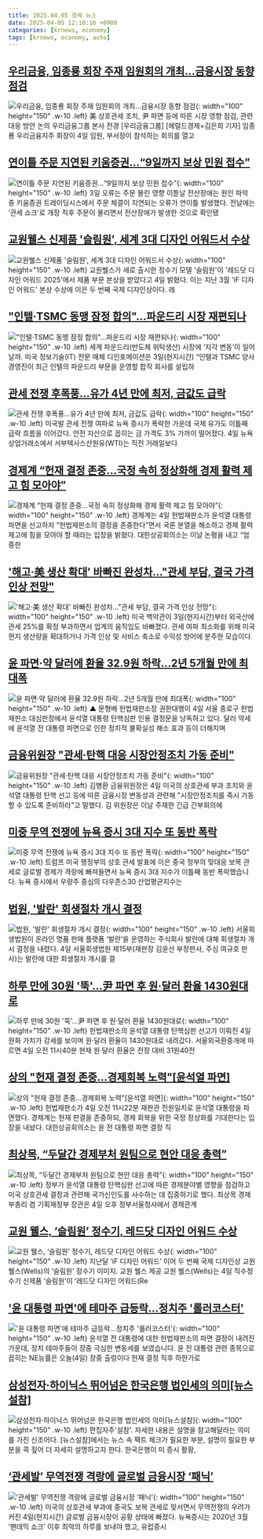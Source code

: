 ```yaml
---
title: 2025.04.05 경제 뉴스
date: 2025-04-05 12:10:16 +0900
categories: [krnews, economy]
tags: [krnews, economy, auto]
---
```

## [우리금융, 임종룡 회장 주재 임원회의 개최…금융시장 동향 점검](https://n.news.naver.com/mnews/article/016/0002452895)

![우리금융, 임종룡 회장 주재 임원회의 개최…금융시장 동향 점검](https://mimgnews.pstatic.net/image/origin/016/2025/04/04/2452895.jpg?type=nf220_150){: width="100" height="150" .w-10 .left}
美 상호관세 조치, 尹 파면 등에 따른 시장 영향 점검, 관련 대응 방안 논의 우리금융그룹 본사 전경 [우리금융그룹] [헤럴드경제=김은희 기자] 임종룡 우리금융지주 회장이 4일 임원, 부서장이 참석하는 회의를 열고

## [연이틀 주문 지연된 키움증권…“9일까지 보상 민원 접수”](https://n.news.naver.com/mnews/article/009/0005470968)

![연이틀 주문 지연된 키움증권…“9일까지 보상 민원 접수”](https://mimgnews.pstatic.net/image/origin/009/2025/04/04/5470968.jpg?type=nf220_150){: width="100" height="150" .w-10 .left}
3일 오류는 주문 몰린 영향 이튿날 전산장애는 원인 파악 중 키움증권 트레이딩시스에서 주문 체결이 지연되는 오류가 연이틀 발생했다. 전날에는 ‘관세 쇼크’로 개장 직후 주문이 몰리면서 전산장애가 발생한 것으로 확인됐

## [교원웰스 신제품 '슬림원', 세계 3대 디자인 어워드서 수상](https://n.news.naver.com/mnews/article/277/0005572773)

![교원웰스 신제품 '슬림원', 세계 3대 디자인 어워드서 수상](https://mimgnews.pstatic.net/image/origin/277/2025/04/04/5572773.jpg?type=nf220_150){: width="100" height="150" .w-10 .left}
교원웰스가 새로 출시한 정수기 모델 '슬림원'이 '레드닷 디자인 어워드 2025'에서 제품 부문 본상을 받았다고 4일 밝혔다. 이는 지난 3월 'iF 디자인 어워드' 본상 수상에 이은 두 번째 국제 디자인상이다. 레

## ["인텔·TSMC 동맹 잠정 합의"…파운드리 시장 재편되나](https://n.news.naver.com/mnews/article/025/0003432016)

!["인텔·TSMC 동맹 잠정 합의"…파운드리 시장 재편되나](https://mimgnews.pstatic.net/image/origin/025/2025/04/04/3432016.jpg?type=nf220_150){: width="100" height="150" .w-10 .left}
세계 파운드리(반도체 위탁생산) 시장에 ‘지각 변동’이 일어날까. 미국 정보기술(IT) 전문 매체 디인포메이션은 3일(현지시간) “인텔과 TSMC 양사 경영진이 최근 인텔의 파운드리 부문을 운영할 합작 회사를 설립하

## [관세 전쟁 후폭풍…유가 4년 만에 최저, 금값도 급락](https://n.news.naver.com/mnews/article/023/0003897804)

![관세 전쟁 후폭풍…유가 4년 만에 최저, 금값도 급락](https://mimgnews.pstatic.net/image/origin/023/2025/04/05/3897804.jpg?type=nf220_150){: width="100" height="150" .w-10 .left}
미국발 관세 전쟁 여파로 뉴욕 증시가 폭락한 가운데 국제 유가도 이틀째 급락 흐름을 이어갔다. 안전 자산으로 꼽히는 금 가격도 3% 가까이 떨어졌다. 4일 뉴욕상업거래소에서 서부텍사스산원유(WTI)는 직전 거래일보다

## [경제계 “헌재 결정 존중…국정 속히 정상화해 경제 활력 제고 힘 모아야”](https://n.news.naver.com/mnews/article/005/0001767774)

![경제계 “헌재 결정 존중…국정 속히 정상화해 경제 활력 제고 힘 모아야”](https://mimgnews.pstatic.net/image/origin/005/2025/04/04/1767774.jpg?type=nf220_150){: width="100" height="150" .w-10 .left}
경제계는 4일 헌법재판소가 윤석열 대통령 파면을 선고하자 “헌법재판소의 결정을 존중한다”면서 국론 분열을 해소하고 경제 활력 제고에 힘을 모아야 할 때라는 입장을 밝혔다. 대한상공회의소는 이날 논평을 내고 “엄중한

## ['해고·美 생산 확대' 바빠진 완성차…"관세 부담, 결국 가격 인상 전망"](https://n.news.naver.com/mnews/article/421/0008174431)

!['해고·美 생산 확대' 바빠진 완성차…"관세 부담, 결국 가격 인상 전망"](https://mimgnews.pstatic.net/image/origin/421/2025/04/04/8174431.jpg?type=nf220_150){: width="100" height="150" .w-10 .left}
미국 백악관이 3일(현지시간)부터 외국산에 관세 25%를 확정 부과하면서 업계의 움직임도 바빠졌다. 관세 여파 최소화를 위해 미국 현지 생산량을 확대하거나 가격 인상 및 서비스 축소로 수익성 방어에 분주한 모습이다.

## [윤 파면·약 달러에 환율 32.9원 하락…2년 5개월 만에 최대폭](https://n.news.naver.com/mnews/article/055/0001246470)

![윤 파면·약 달러에 환율 32.9원 하락…2년 5개월 만에 최대폭](https://mimgnews.pstatic.net/image/origin/055/2025/04/04/1246470.jpg?type=nf220_150){: width="100" height="150" .w-10 .left}
▲ 문형배 헌법재판소장 권한대행이 4일 서울 종로구 헌법재판소 대심판정에서 윤석열 대통령 탄핵심판 인용 결정문을 낭독하고 있다. 달러 약세에 윤석열 전 대통령 파면으로 인한 정치적 불확실성 해소 효과 등이 더해지며

## [금융위원장 "관세·탄핵 대응 시장안정조치 가동 준비"](https://n.news.naver.com/mnews/article/079/0004010411)

![금융위원장 "관세·탄핵 대응 시장안정조치 가동 준비"](https://mimgnews.pstatic.net/image/origin/079/2025/04/04/4010411.jpg?type=nf220_150){: width="100" height="150" .w-10 .left}
김병환 금융위원장은 4일 미국의 상호관세 부과 조치와 윤석열 대통령 탄핵 선고 등에 따른 금융시장 변동성과 관련해 "시장안정조치를 즉시 가동할 수 있도록 준비하라"고 말했다. 김 위원장은 이날 주재한 긴급 간부회의에

## [미중 무역 전쟁에 뉴욕 증시 3대 지수 또 동반 폭락](https://n.news.naver.com/mnews/article/052/0002175881)

![미중 무역 전쟁에 뉴욕 증시 3대 지수 또 동반 폭락](https://mimgnews.pstatic.net/image/origin/052/2025/04/05/2175881.jpg?type=nf220_150){: width="100" height="150" .w-10 .left}
트럼프 미국 행정부의 상호 관세 발표에 이은 중국 정부의 맞대응 보복 관세로 글로벌 경제가 격랑에 빠져들면서 뉴욕 증시 3대 지수가 이틀째 동반 폭락했습니다. 뉴욕 증시에서 우량주 중심의 다우존스30 산업평균지수는

## [법원, '발란' 회생절차 개시 결정](https://n.news.naver.com/mnews/article/366/0001066772)

![법원, '발란' 회생절차 개시 결정](https://mimgnews.pstatic.net/image/origin/366/2025/04/04/1066772.jpg?type=nf220_150){: width="100" height="150" .w-10 .left}
서울회생법원이 온라인 명품 판매 플랫폼 ‘발란’을 운영하는 주식회사 발란에 대해 회생절차 개시 결정을 내렸다. 4일 서울회생법원 제15부(재판장 김윤선 부장판사, 주심 여규호 판사)는 발란에 대한 회생절차 개시를 결

## [하루 만에 30원 '뚝'…尹 파면 후 원·달러 환율 1430원대로](https://n.news.naver.com/mnews/article/015/0005115088)

![하루 만에 30원 '뚝'…尹 파면 후 원·달러 환율 1430원대로](https://mimgnews.pstatic.net/image/origin/015/2025/04/04/5115088.jpg?type=nf220_150){: width="100" height="150" .w-10 .left}
헌법재판소의 윤석열 대통령 탄핵심판 선고가 이뤄진 4일 원화 가치가 강세를 보이며 원·달러 환율이 1430원대로 내려갔다. 서울외국환중개에 따르면 4일 오전 11시40분 현재 원·달러 환율은 전장 대비 31원40전

## [상의 "헌재 결정 존중…경제회복 노력"[윤석열 파면]](https://n.news.naver.com/mnews/article/277/0005573055)

![상의 "헌재 결정 존중…경제회복 노력"[윤석열 파면]](https://mimgnews.pstatic.net/image/origin/277/2025/04/04/5573055.jpg?type=nf220_150){: width="100" height="150" .w-10 .left}
헌법재판소가 4일 오전 11시22분 재판관 전원일치로 윤석열 대통령을 파면했다. 경제계는 헌재 판결을 존중하되, 경제 회복을 위한 국정 정상화를 기대한다는 입장을 내놨다. 대한상공회의소는 윤 전 대통령 파면 결정 직

## [최상목, “두달간 경제부처 원팀으로 현안 대응 총력”](https://n.news.naver.com/mnews/article/662/0000065505)

![최상목, “두달간 경제부처 원팀으로 현안 대응 총력”](https://mimgnews.pstatic.net/image/origin/662/2025/04/04/65505.jpg?type=nf220_150){: width="100" height="150" .w-10 .left}
정부가 윤석열 대통령 탄핵심판 선고에 따른 경제분야별 영향을 점검하고 미국 상호관세 결정과 관련해 국가신인도를 사수하는 데 집중하기로 했다. 최상목 경제부총리 겸 기획재정부 장관은 4일 오후 정부서울청사에서 경제관계

## [교원 웰스, ‘슬림원’ 정수기, 레드닷 디자인 어워드 수상](https://n.news.naver.com/mnews/article/022/0004024898)

![교원 웰스, ‘슬림원’ 정수기, 레드닷 디자인 어워드 수상](https://mimgnews.pstatic.net/image/origin/022/2025/04/04/4024898.jpg?type=nf220_150){: width="100" height="150" .w-10 .left}
지난달 ‘iF 디자인 어워드’ 이어 두 번째 국제 디자인상 교원 웰스(Wells)의 ‘슬림원’ 정수기 이미지. 교원 웰스 제공 교원 웰스(Wells)는 4일 직수정수기 신제품 ‘슬림원’이 ‘레드닷 디자인 어워드(Re

## ['윤 대통령 파면'에 테마주 급등락…정치주 '롤러코스터'](https://n.news.naver.com/mnews/article/422/0000727896)

!['윤 대통령 파면'에 테마주 급등락…정치주 '롤러코스터'](https://mimgnews.pstatic.net/image/origin/422/2025/04/04/727896.jpg?type=nf220_150){: width="100" height="150" .w-10 .left}
윤석열 전 대통령에 대한 헌법재판소의 파면 결정이 내려진 가운데, 정치 테마주들이 장중 극심한 변동세를 보였습니다. 윤 전 대통령 관련 종목으로 꼽히는 NE능률은 오늘(4일) 장중 출렁이다 헌재 결정 직후 하한가로

## [삼성전자·하이닉스 뛰어넘은 한국은행 법인세의 의미[뉴스설참]](https://n.news.naver.com/mnews/article/277/0005573416)

![삼성전자·하이닉스 뛰어넘은 한국은행 법인세의 의미[뉴스설참]](https://mimgnews.pstatic.net/image/origin/277/2025/04/05/5573416.jpg?type=nf220_150){: width="100" height="150" .w-10 .left}
편집자주'설참'. 자세한 내용은 설명을 참고해달라는 의미를 가진 신조어다. [뉴스설참]에서는 뉴스 속 팩트 체크가 필요한 부분, 설명이 필요한 부분을 콕 짚어 더 자세히 설명하고자 한다. 한국은행이 미 증시 활황,

## [‘관세발’ 무역전쟁 격랑에 글로벌 금융시장 ‘패닉’](https://n.news.naver.com/mnews/article/032/0003361425)

![‘관세발’ 무역전쟁 격랑에 글로벌 금융시장 ‘패닉’](https://mimgnews.pstatic.net/image/origin/032/2025/04/05/3361425.jpg?type=nf220_150){: width="100" height="150" .w-10 .left}
미국의 상호관세 부과에 중국도 보복 관세로 맞서면서 무역전쟁의 우려가 커진 4일(현지시간) 글로벌 금융시장이 공황 상태에 빠졌다. 뉴욕증시는 2020년 3월 ‘팬데믹 쇼크’ 이후 최악의 하루를 보내야 했고, 유럽증시

